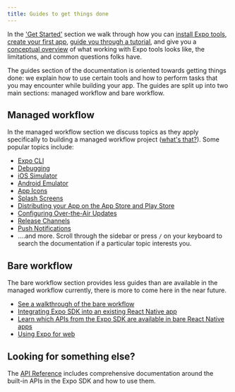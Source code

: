 ```yaml
---
title: Guides to get things done
---
```


In the ['Get Started'](/) section we walk through how you can [install Expo tools](../../get-started/installation/), [create your first app](../../get-started/create-a-new-app/), [guide you through a tutorial](../../tutorial/planning/), and give you a [conceptual overview](../../introduction/managed-vs-bare/) of what working with Expo tools looks like, the limitations, and common questions folks have.

The guides section of the documentation is oriented towards getting things done: we explain how to use certain tools and how to perform tasks that you may encounter while building your app. The guides are split up into two main sections: managed workflow and bare workflow.

## Managed workflow

In the managed workflow section we discuss topics as they apply specifically to building a managed workflow project ([what's that?](../../introduction/managed-vs-bare/)). Some popular topics include:

- [Expo CLI](../workflow/expo-cli/)
- [Debugging](../workflow/debugging/)
- [iOS Simulator](../workflow/ios-simulator/)
- [Android Emulator](../workflow/android-emulator/)
- [App Icons](../guides/app-icons/)
- [Splash Screens](../guides/splash-screens/)
- [Distributing your App on the App Store and Play Store](../distribution/introduction/)
- [Configuring Over-the-Air Updates](../guides/configuring-ota-updates/)
- [Release Channels](../distribution/release-channels/)
- [Push Notifications](../guides/push-notifications/)
- ....and more. Scroll through the sidebar or press `/` on your keyboard to search the documentation if a particular topic interests you.

## Bare workflow

The bare workflow section provides less guides than are available in the managed workflow currently, there is more to come here in the near future.

- [See a walkthrough of the bare workflow](../bare/unimodules-full-list/)
- [Integrating Expo SDK into an existing React Native app](../bare/existing-apps/)
- [Learn which APIs from the Expo SDK are available in bare React Native apps](../bare/unimodules-full-list/)
- [Using Expo for web](../bare/using-web/)

## Looking for something else?

The [API Reference](../versions/latest/) includes comprehensive documentation around the built-in APIs in the Expo SDK and how to use them.